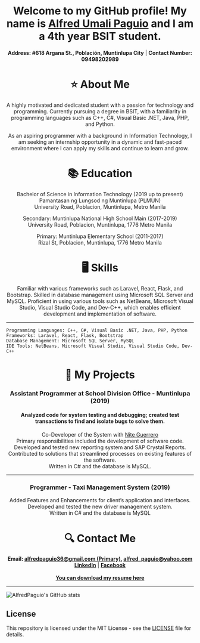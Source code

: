<h1 align="center"> Welcome to my GitHub profile! My name is <a href="https://www.facebook.com/TTs.xD.Ap">Alfred Umali Paguio</a> and I am a 4th year BSIT student.</h1>

<p align="center">
  <strong>Address: #618 Argana St., Población, Muntinlupa City</strong> | <strong>Contact Number: 09498202989</strong>
</p>

<h1 align="center"> ⭐ About Me</h1>

<p align="center">
A highly motivated and dedicated student with a passion for technology and programming. Currently pursuing a degree in BSIT, with a familiarity in programming languages such as C++, C#, Visual Basic .NET, Java, PHP, and Python. 
</p>

<p align="center">
As an aspiring programmer with a background in Information Technology, I am seeking an internship opportunity in a dynamic and fast-paced environment where I can apply my skills and continue to learn and grow.
</p>

<h1 align="center">📚 Education</h1>

<p align="center">
Bachelor of Science in Information Technology (2019 up to present)<br>
Pamantasan ng Lungsod ng Muntinlupa (PLMUN)<br>
University Road, Poblacion, Muntinlupa, Metro Manila
</p>

<p align="center">
Secondary: Muntinlupa National High School Main (2017-2019)<br>
University Road, Poblacion, Muntinlupa, 1776 Metro Manila
</p>

<p align="center">
Primary: Muntinlupa Elementary School (2011-2017)<br>
Rizal St, Poblacion, Muntinlupa, 1776 Metro Manila
</p>

<h1 align="center">🖥️ Skills</h1>

<p align="center">
Familiar with various frameworks such as Laravel, React, Flask, and Bootstrap. Skilled in database management using Microsoft SQL Server and MySQL. Proficient in using various tools such as NetBeans, Microsoft Visual Studio, Visual Studio Code, and Dev-C++, which enables efficient development and implementation of software.
</p>

---

    Programming Languages: C++, C#, Visual Basic .NET, Java, PHP, Python
    Frameworks: Laravel, React, Flask, Bootstrap
    Database Management: Microsoft SQL Server, MySQL
    IDE Tools: NetBeans, Microsoft Visual Studio, Visual Studio Code, Dev-C++

<h1 align="center">📁 My Projects</h1>

<h3 align="center">Assistant Programmer at School Division Office - Muntinlupa (2019)</h3>
<h4 align="center">Analyzed code for system testing and debugging; created test transactions to find and isolate bugs to solve them.</h4>
<p align="center">
  Co-Developer of the System with <a href="https://www.facebook.com/nite.guerrero">Nite Guerrero</a><br>
Primary responsibilities included the development of software code.<br>
Developed and tested new reporting system and SAP Crystal Reports.<br>
Contributed to solutions that streamlined processes on existing features of the software.<br>
Written in C# and the database is MySQL.
</p>

---

<h3 align="center">Programmer - Taxi Management System (2019)</h3>
<p align="center">
Added Features and Enhancements for client’s application and interfaces.<br>
Developed and tested the new driver management system.<br>
Written in C# and the database is MySQL
</p>

<h1 align="center">🔍 Contact Me</h1>

<p align="center">
  <strong>Email: <a href="mailto:alfredpaguio36@gmail.com">alfredpaguio36@gmail.com (Primary)</a>, <a href="mailto:alfred_paguio@yahoo.com">alfred_paguio@yahoo.com</a></strong><br>
  <strong><a href="https://www.linkedin.com/in/alfred-paguio-322364260">LinkedIn</a></strong> |
  <strong><a href="https://www.facebook.com/TTs.xD.Ap">Facebook</a></strong>
  <br><br>
  <strong><a href="https://github.com/AlfredPaguio/AlfredPaguio.github.io/raw/main/res/AlfredPaguio_Resume.docx">You can download my resume here</a></strong>
</p>

---

![AlfredPaguio's GitHub stats](https://github-readme-stats.vercel.app/api?username=AlfredPaguio&count_private=true)

## License

This repository is licensed under the MIT License - see the [LICENSE](LICENSE) file for details.
